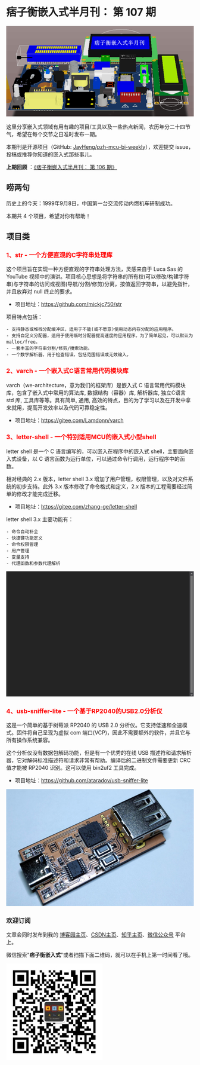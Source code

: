 # 痞子衡嵌入式半月刊： 第 107 期

![](https://raw.githubusercontent.com/JayHeng/pzh-mcu-bi-weekly/master/pics/pzh_mcu_bi_weekly.PNG)

这里分享嵌入式领域有用有趣的项目/工具以及一些热点新闻，农历年分二十四节气，希望在每个交节之日准时发布一期。

本期刊是开源项目（GitHub: [JayHeng/pzh-mcu-bi-weekly](https://github.com/JayHeng/pzh-mcu-bi-weekly)），欢迎提交 issue，投稿或推荐你知道的嵌入式那些事儿。

**上期回顾** ：[《痞子衡嵌入式半月刊： 第 106 期》](https://www.cnblogs.com/henjay724/p/18360229)

## 唠两句

历史上的今天：1999年9月8日，中国第一台交流传动内燃机车研制成功。

本期共 4 个项目，希望对你有帮助！

## 项目类

### <font color="red">1、str - 一个方便直观的C字符串处理库</font>

这个项目旨在实现一种方便直观的字符串处理方法，灵感来自于 Luca Sas 的 YouTube 视频中的演讲。项目核心思想是将字符串的所有权(可以修改/构建字符串)与字符串的访问或视图(导航/分割/修剪)分离，按值返回字符串，以避免指针，并且放弃对 null 终止的要求。

 * 项目地址：https://github.com/mickjc750/str

项目特点包括：

```text
- 支持静态或堆栈分配缓冲区，适用于不能(或不愿意)使用动态内存分配的应用程序。
- 支持自定义分配器，适用于使用临时分配器提高速度的应用程序。为了简单起见，可以默认为malloc/free。
- 一套丰富的字符串分割/修剪/搜索功能。
- 一个数字解析器，用于检查错误，包括范围错误或无效输入。
```

### <font color="red">2、varch - 一个嵌入式C语言常用代码模块库</font>

varch（we-architecture，意为我们的框架库）是嵌入式 C 语言常用代码模块库，包含了嵌入式中常用的算法库, 数据结构（容器）库, 解析器库, 独立C语言 std 库, 工具库等等。具有简单, 通用, 高效的特点，目的为了学习以及在开发中拿来就用，提高开发效率以及代码可靠稳定性。

 * 项目地址：https://gitee.com/Lamdonn/varch

### <font color="red">3、letter-shell - 一个特别适用MCU的嵌入式小型shell</font>

letter shell 是一个 C 语言编写的，可以嵌入在程序中的嵌入式 shell，主要面向嵌入式设备，以 C 语言函数为运行单位，可以通过命令行调用，运行程序中的函数。  

相对经典的 2.x 版本，letter shell 3.x 增加了用户管理，权限管理，以及对文件系统的初步支持。此外 3.x 版本修改了命令格式和定义，2.x 版本的工程需要经过简单的修改才能完成迁移。

 * 项目地址：https://gitee.com/zhang-ge/letter-shell

letter shell 3.x 主要功能有：

```text
- 命令自动补全
- 快捷键功能定义
- 命令权限管理
- 用户管理
- 变量支持
- 代理函数和参数代理解析
```

 ![](https://raw.githubusercontent.com/JayHeng/pzh-mcu-bi-weekly/master/pics/issue-107/shell_end_line_mode.gif)

### <font color="red">4、usb-sniffer-lite - 一个基于RP2040的USB2.0分析仪</font>

这是一个简单的基于树莓派 RP2040 的 USB 2.0 分析仪。它支持低速和全速模式。固件将自己呈现为虚拟 com 端口(VCP)，因此不需要额外的软件，并且它与所有操作系统兼容。

这个分析仪没有数据包解码功能，但是有一个优秀的在线 USB 描述符和请求解析器，它对解码标准描述符和请求非常有帮助。编译后的二进制文件需要更新 CRC 值才能被 RP2040 识别。这可以使用 bin2uf2 工具完成。  

 * 项目地址：https://github.com/ataradov/usb-sniffer-lite

 ![](https://raw.githubusercontent.com/JayHeng/pzh-mcu-bi-weekly/master/pics/issue-107/usb-sniffer-lite.PNG)

### 欢迎订阅

文章会同时发布到我的 [博客园主页](https://www.cnblogs.com/henjay724/)、[CSDN主页](https://blog.csdn.net/henjay724)、[知乎主页](https://www.zhihu.com/people/henjay724)、[微信公众号](http://weixin.sogou.com/weixin?type=1&query=痞子衡嵌入式) 平台上。

微信搜索"__痞子衡嵌入式__"或者扫描下面二维码，就可以在手机上第一时间看了哦。

![](https://raw.githubusercontent.com/JayHeng/pzhmcu-picture/master/wechat/pzhMcu_qrcode_258x258.jpg)

